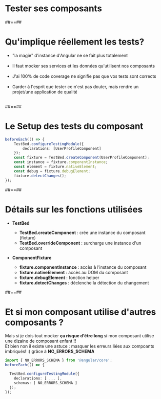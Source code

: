 <!-- .slide: class="transition-bg-grey-1 underline" -->

# Tester ses composants

##==##

<!-- .slide-->
# Qu'implique réellement les tests?

-   "la magie" d'instance d'Angular ne se fait plus totalement<br><br>
-   Il faut mocker ses services et les données qu'utilisent nos composants<br><br>
-   J'ai 100% de code coverage ne signifie pas que vos tests sont corrects<br><br>
-   Garder à l'esprit que tester ce n'est pas douter, mais rendre un projet/une application de qualité<br><br>

##==##

<!-- .slide: class="with-code inconsolata" -->
# Le Setup des tests du composant

```typescript
beforeEach(() => {
    TestBed.configureTestingModule({
        declarations: [UserProfileComponent]
    });
    const fixture = TestBed.createComponent(UserProfileComponent);
    const instance = fixture.componentInstance;
    const element = fixture.nativeElement;
    const debug = fixture.debugElement;
    fixture.detectChanges();
});
```

<!-- .element: class="big-code" -->

##==##

<!-- .slide: class="with-code inconsolata" -->

# Détails sur les fonctions utilisées

- **TestBed**
    - **TestBed.createComponent** : crée une instance du composant (fixture)
    - **TestBed.overrideComponent** : surcharge une instance d'un composant


-   **ComponentFixture**
    -   **fixture.componentInstance** : accès à l’instance du composant
    -   **fixture.nativeElement** : accès au DOM du composant
    -   **fixture.debugElement** : fonction helper
    -   **fixture.detectChanges** : déclenche la détection du changement

##==##

<!-- .slide: class="with-code" -->

# Et si mon composant utilise d'autres composants ?

Mais si je dois tout mocker **ça risque d'être long** si mon composant utilise une dizaine de composant enfant !!<br>
<span class="important">Et bien non il existe une astuce : masquer les erreurs liées aux compoants imbriqués! :) grâce à **NO_ERRORS_SCHEMA**</span>

```typescript
import { NO_ERRORS_SCHEMA } from '@angular/core';
beforeEach(() => {

  TestBed.configureTestingModule({
    declarations: [ ... ],
    schemas: [ NO_ERRORS_SCHEMA ]
  });
});
```

<!-- .element: class="big-code" -->
